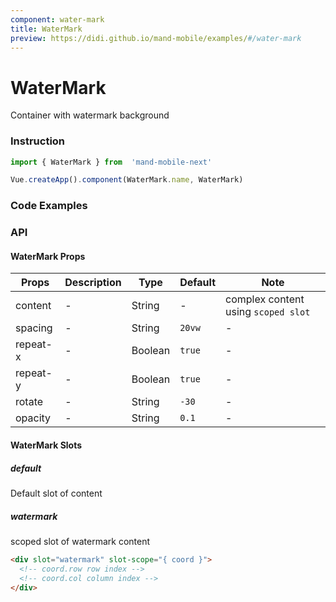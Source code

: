 ```yaml
---
component: water-mark
title: WaterMark
preview: https://didi.github.io/mand-mobile/examples/#/water-mark
---
```


# WaterMark


Container with watermark background

### Instruction

```javascript
import { WaterMark } from  'mand-mobile-next'

Vue.createApp().component(WaterMark.name, WaterMark)
```

### Code Examples

<demo-wrapper
  src="src/packages/water-mark/demo"
  :demos="demos"
/>

<script setup>
const demos = import.meta.globEager('../../../src/packages/water-mark/demo/demo*.vue')
</script>

<!-- DEMO -->

### API

#### WaterMark Props
|Props | Description | Type | Default | Note |
|----|-----|------|------ |------|
|content|-|String|-|complex content using `scoped slot`|
|spacing|-|String|`20vw`|-|
|repeat-x|-|Boolean|`true`|-|
|repeat-y|-|Boolean|`true`|-|
|rotate|-|String|`-30`|-|
|opacity|-|String|`0.1`|-|

#### WaterMark Slots

##### default
Default slot of content

##### watermark
scoped slot of watermark content

```html
<div slot="watermark" slot-scope="{ coord }">
  <!-- coord.row row index -->
  <!-- coord.col column index -->
</div>
```
